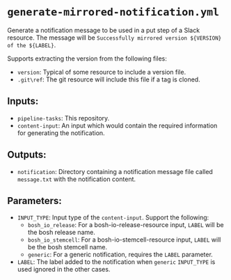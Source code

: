 # `generate-mirrored-notification.yml`

Generate a notification message to be used in a put step of a Slack
resource. The message will be `Successfully mirrored version ${VERSION} of the ${LABEL}`.

Supports extracting the version from the following files:
- `version`: Typical of some resource to include a version file.
- `.git\ref`: The git resource will include this file if a tag is cloned.

## Inputs:

* `pipeline-tasks`: This repository.
* `content-input`: An input which would contain the required information for generating
  the notification.

## Outputs:

* `notification`: Directory containing a notification message file called
  `message.txt` with the notification content.

## Parameters:

* `INPUT_TYPE`: Input type of the `content-input`. Support the following:
  * `bosh_io_release`: For a bosh-io-release-resource input, `LABEL` will be the
    bosh release name.
  * `bosh_io_stemcell`: For a bosh-io-stemcell-resource input, `LABEL` will be the
    bosh stemcell name.
  * `generic`: For a generic notification, requires the `LABEL` parameter.
* `LABEL`: The label added to the notification when `generic` `INPUT_TYPE` is used
  ignored in the other cases.
